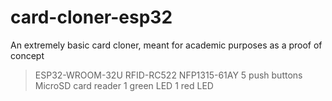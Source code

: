 # card-cloner-esp32
An extremely basic card cloner, meant for academic purposes as a proof of concept

> ESP32-WROOM-32U
> RFID-RC522
> NFP1315-61AY
> 5 push buttons
> MicroSD card reader
> 1 green LED
> 1 red LED
